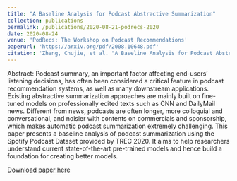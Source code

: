```yaml
---
title: "A Baseline Analysis for Podcast Abstractive Summarization"
collection: publications
permalink: /publications/2020-08-21-podrecs-2020
date: 2020-08-24
venue: 'PodRecs: The Workshop on Podcast Recommendations'
paperurl: 'https://arxiv.org/pdf/2008.10648.pdf'
citation: 'Zheng, Chujie, et al. "A Baseline Analysis for Podcast Abstractive Summarization." arXiv preprint arXiv:2008.10648 (2020).'
---
```

Abstract: Podcast summary, an important factor affecting end-users’ listening decisions, has often been considered a critical feature in podcast recommendation systems, as well as many downstream applications. Existing abstractive summarization approaches are mainly built on fine-tuned models on professionally edited texts such as CNN and DailyMail news. Different from news, podcasts are often longer, more colloquial and conversational, and noisier with contents on commercials and sponsorship, which makes automatic podcast summarization extremely challenging. This paper presents a baseline analysis of podcast summarization using the Spotify Podcast Dataset provided by TREC 2020. It aims to help researchers understand current state-of-the-art pre-trained models and hence build a foundation for creating better models.

[Download paper here](https://arxiv.org/pdf/2008.10648.pdf)
